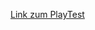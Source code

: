 [Link zum PlayTest](https://gitlab.bht-berlin.de/joblog/weeklymeeting/-/tree/main/PlayTest%20am%2022_12_22)